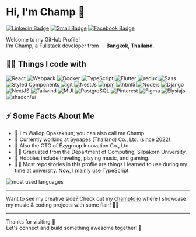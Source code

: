 # Hi, I'm Champ 👋

[![Linkedin Badge](https://img.shields.io/badge/-Wallop-blue?style=flat&logo=Linkedin&logoColor=white&link=https://www.linkedin.com/in/wallop-o-pasakhun/)]([https://www.linkedin.com/in/wallop-o-pasakhun/](https://www.linkedin.com/in/wallop-o-pasakhun/))
[![Gmail Badge](https://img.shields.io/badge/-champbassist159-c14438?style=flat&logo=Gmail&logoColor=white&link=mailto:champbassist159@gmail.com)](mailto:champbassist159@gmail.com)
[![Facebook Badge](https://img.shields.io/badge/-Champ%20Klarinette-1ca0f1?style=flat&labelColor=1ca0f1&logo=facebook&logoColor=white&link=https://facebook.com/champclarinetmaster)](https://facebook.com/champclarinetmaster)

<p>Welcome to my GitHub Profile! </br>I'm Champ,  a Fullstack developer from <img src="https://cdn-icons-png.flaticon.com/512/197/197452.png" width="13"/> <b>Bangkok, Thailand</b>. </p>

<h2>👨‍💻 Things I code with</h2>
<p>
  <img alt="React" src="https://img.shields.io/badge/-React-45b8d8?style=flat-square&logo=react&logoColor=white" />
  <img alt="Webpack" src="https://img.shields.io/badge/-Webpack-8DD6F9?style=flat-square&logo=webpack&logoColor=white" /> 
  <img alt="Docker" src="https://img.shields.io/badge/-Docker-46a2f1?style=flat-square&logo=docker&logoColor=white" />
  <img alt="TypeScript" src="https://img.shields.io/badge/-TypeScript-007ACC?style=flat-square&logo=typescript&logoColor=white" />
  <img alt="Flutter" src="https://img.shields.io/badge/-Flutter-02569B?style=flat-square&logo=flutter&logoColor=white" />
  <img alt="redux" src="https://img.shields.io/badge/-Redux-764ABC?style=flat-square&logo=redux&logoColor=white" />
  <img alt="Sass" src="https://img.shields.io/badge/-Sass-CC6699?style=flat-square&logo=sass&logoColor=white" />
  <img alt="Styled Components" src="https://img.shields.io/badge/-Styled_Components-db7092?style=flat-square&logo=styled-components&logoColor=white" />
  <img alt="git" src="https://img.shields.io/badge/-Git-F05032?style=flat-square&logo=git&logoColor=white" />
  <img alt="NestJs" src="https://img.shields.io/badge/-NestJs-ea2845?style=flat-square&logo=nestjs&logoColor=white" />
  <img alt="npm" src="https://img.shields.io/badge/-NPM-CB3837?style=flat-square&logo=npm&logoColor=white" />
  <img alt="html5" src="https://img.shields.io/badge/-HTML5-E34F26?style=flat-square&logo=html5&logoColor=white" />
  <img alt="Nodejs" src="https://img.shields.io/badge/-Nodejs-43853d?style=flat-square&logo=Node.js&logoColor=white" />
  <img alt="Django" src="https://img.shields.io/badge/-Django-092E20?style=flat-square&logo=django&logoColor=white" />
  <img alt="NextJS" src="https://img.shields.io/badge/-NextJS-000000?style=flat-square&logo=nextdotjs&logoColor=white" />
  <img alt="Tailwind" src="https://img.shields.io/badge/-TailwindCSS-06B6D4?style=flat-square&logo=tailwindcss&logoColor=white" />
  <img alt="MUI" src="https://img.shields.io/badge/-MUI-007FFF?style=flat-square&logo=mui&logoColor=white" />
  <img alt="PostgreSQL" src="https://img.shields.io/badge/-PostgreSQL-4169E1?style=flat-square&logo=postgresql&logoColor=white" />
  <img alt="Pinterest" src="https://img.shields.io/badge/-Pinterest-BD081C?style=flat-square&logo=pinterest&logoColor=white" />
  <img alt="Figma" src="https://img.shields.io/badge/-Figma-F24E1E?style=flat-square&logo=figma&logoColor=white" />
  <img alt="Elysiajs" src="https://img.shields.io/badge/-Elysiajs-5D5E5C?style=flat-square&logo=Elysia&logoColor=white" />
  <img alt="shadcn/ui" src="https://img.shields.io/badge/-ShadCN-000000?style=flat-square&logo=shadcn&logoColor=white" />
</p>

<h2>⚡️ Some Facts About Me</h2>
<ul>
  <li>💬 I'm Wallop Opasakhun; you can also call me Champ.</li>
  <li>🔭 Currently working at Synapes (Thailand) Co., Ltd. (since 2022)</li>
  <li>🌱 Also the CTO of Ezygroup Innovation Co., Ltd.</li>
  <li>👨‍🎓 Graduated from the Department of Computing, Silpakorn University.</li>
  <li>🎉 Hobbies include traveling, playing music, and gaming.</li>
  <li>👨‍💻 Most repositories in this profile are things I learned to use during my time at university. Now, I mainly use TypeScript.</li>
</ul>

<img src="https://github-readme-stats.vercel.app/api/top-langs?username=champclarinet&show_icons=true&locale=en&layout=compact&theme=algolia" alt="most used languages" />

<!--
**ChampClarinet/champclarinet** is a ✨ _special_ ✨ repository because its `README.md` (this file) appears on your GitHub profile.

Here are some ideas to get you started:

- 🔭 I’m currently working on ...
- 🌱 I’m currently learning ...
- 👯 I’m looking to collaborate on ...
- 🤔 I’m looking for help with ...
- 💬 Ask me about ...
- 📫 How to reach me: ...
- 😄 Pronouns: ...
- ⚡ Fun fact: ...
-->

---

Want to see my creative side? Check out my [champfolio](https://champfolio.vercel.app) where I showcase my music & coding projects with some flair! 🎨🎵

---

Thanks for visiting 💖  
Let's connect and build something awesome together! 🚀
